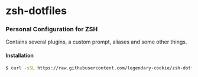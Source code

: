 # zsh-dotfiles
### Personal Configuration for ZSH
Contains several plugins, a custom prompt, aliases and some other things.

#### Installation
```sh
$ curl -sSL https://raw.githubusercontent.com/legendary-cookie/zsh-dotfiles/master/install.sh | bash
```
